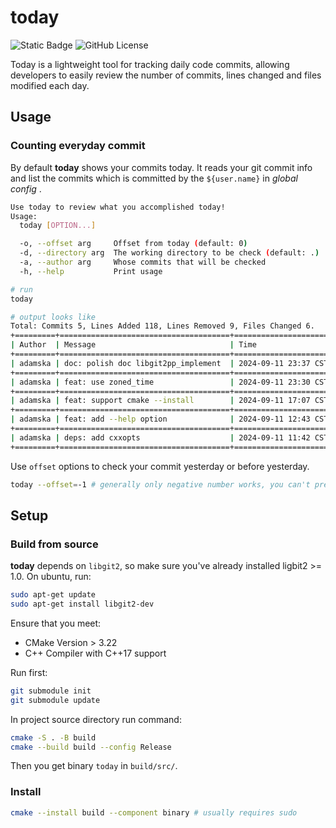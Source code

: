 # today

![Static Badge](https://img.shields.io/badge/C%2B%2B-17-blue) ![GitHub License](https://img.shields.io/github/license/Adamska1008/today)

Today is a lightweight tool for tracking daily code commits, allowing developers to easily review the number of commits, lines changed and files modified each day.

## Usage

### Counting everyday commit

By default **today** shows your commits today. It reads your git commit info and list the commits which is committed by the `${user.name}` in *global config* .

```sh
Use today to review what you accomplished today!
Usage:
  today [OPTION...]

  -o, --offset arg     Offset from today (default: 0)
  -d, --directory arg  The working directory to be check (default: .)
  -a, --author arg     Whose commits that will be checked
  -h, --help           Print usage
```

```bash
# run
today
```

```sh
# output looks like
Total: Commits 5, Lines Added 118, Lines Removed 9, Files Changed 6.
+=========+======================================+======================+=============+===============+===============+
| Author  | Message                              | Time                 | Lines Added | Lines Removed | Files Changed |
+=========+======================================+======================+=============+===============+===============+
| adamska | doc: polish doc libgit2pp_implement  | 2024-09-11 23:37 CST | 3           | 5             | 1             |
+=========+======================================+======================+=============+===============+===============+
| adamska | feat: use zoned_time                 | 2024-09-11 23:30 CST | 9           | 3             | 4             |
+=========+======================================+======================+=============+===============+===============+
| adamska | feat: support cmake --install        | 2024-09-11 17:07 CST | 15          | 4             | 3             |
+=========+======================================+======================+=============+===============+===============+
| adamska | feat: add --help option              | 2024-09-11 12:43 CST | 75          | 46            | 3             |
+=========+======================================+======================+=============+===============+===============+
| adamska | deps: add cxxopts                    | 2024-09-11 11:42 CST | 16          | 9             | 6             |
+=========+======================================+======================+=============+===============+===============+
```

Use `offset` options to check your commit yesterday or before yesterday.

```sh
today --offset=-1 # generally only negative number works, you can't predict the future
```

## Setup

### Build from source

**today** depends on `libgit2`, so make sure you've already installed ligbit2 >= 1.0. On ubuntu, run:

```bash
sudo apt-get update
sudo apt-get install libgit2-dev
```

Ensure that you meet:

+ CMake Version > 3.22
+ C++ Compiler with C++17 support

Run first:

```bash
git submodule init
git submodule update
```

In project source directory run command:

```bash
cmake -S . -B build
cmake --build build --config Release
```

Then you get binary `today` in `build/src/`.

### Install

```bash
cmake --install build --component binary # usually requires sudo 
````
